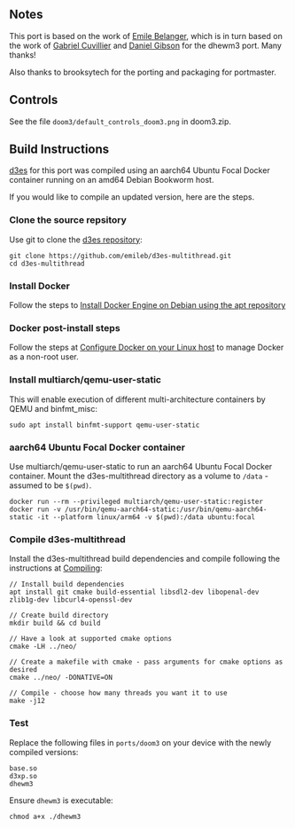 ## Notes

This port is based on the work of [Emile Belanger](https://github.com/emileb/d3es-multithread), which is in turn based on the work of [Gabriel Cuvillier](https://github.com/gabrielcuvillier/d3wasm) and [Daniel Gibson](https://github.com/dhewm/dhewm3) for the dhewm3 port. Many thanks!
 
Also thanks to brooksytech for the porting and packaging for portmaster.

## Controls

See the file `doom3/default_controls_doom3.png` in doom3.zip.

## Build Instructions

[d3es](https://github.com/emileb/d3es-multithread) for this port was compiled using an aarch64 Ubuntu Focal Docker container running on an amd64 Debian Bookworm host.

If you would like to compile an updated version, here are the steps.

### Clone the source repsitory

Use git to clone the [d3es repository](https://github.com/emileb/d3es-multithread):
```
git clone https://github.com/emileb/d3es-multithread.git
cd d3es-multithread
```

### Install Docker

Follow the steps to [Install Docker Engine on Debian using the apt repository](https://docs.docker.com/engine/install/debian/#install-using-the-repository) 
 
### Docker post-install steps

Follow the steps at [Configure Docker on your Linux host](https://docs.docker.com/engine/install/linux-postinstall/) to manage Docker as a non-root user.
 
### Install multiarch/qemu-user-static

This will enable execution of different multi-architecture containers by QEMU and binfmt_misc:
```
sudo apt install binfmt-support qemu-user-static
```

### aarch64 Ubuntu Focal Docker container

Use multiarch/qemu-user-static to run an aarch64 Ubuntu Focal Docker container. Mount the d3es-multithread directory as a volume to `/data` - assumed to be `$(pwd)`.
```
docker run --rm --privileged multiarch/qemu-user-static:register
docker run -v /usr/bin/qemu-aarch64-static:/usr/bin/qemu-aarch64-static -it --platform linux/arm64 -v $(pwd):/data ubuntu:focal
```

### Compile d3es-multithread

Install the d3es-multithread build dependencies and compile following the instructions at [Compiling](https://github.com/emileb/d3es-multithread#compiling):

```
// Install build dependencies
apt install git cmake build-essential libsdl2-dev libopenal-dev zlib1g-dev libcurl4-openssl-dev

// Create build directory
mkdir build && cd build

// Have a look at supported cmake options
cmake -LH ../neo/

// Create a makefile with cmake - pass arguments for cmake options as desired
cmake ../neo/ -DONATIVE=ON

// Compile - choose how many threads you want it to use
make -j12
```

### Test
Replace the following files in `ports/doom3` on your device with the newly compiled versions:
```
base.so
d3xp.so
dhewm3
```

Ensure `dhewm3` is executable:
```
chmod a+x ./dhewm3
```

